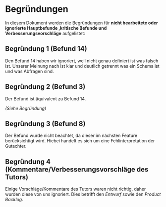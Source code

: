# Begründungen

In diesem Dokument werden die Begründungen für **nicht bearbeitete oder ignorierte Hauptbefunde ,kritische Befunde und Verbesserungsvorschläge** aufgelistet:

## Begründung 1 (Befund 14)

Den Befund 14 haben wir ignoriert, weil nicht genau definiert ist was falsch ist.
Unserer Meinung nach ist klar und deutlich getrennt was ein Schema ist und was Abfragen sind.

## Begründung 2 (Befund 3)

Der Befund ist äquivalent zu Befund 14.

*(Siehe Begründung)*

## Begründung 3 (Befund 8)

Der Befund wurde nicht beachtet, da dieser im nächsten Feature berücksichtigt wird. Hiebei handelt es sich um eine Fehlinterpretation der Gutachter.

## Begründung 4 (Kommentare/Verbesserungsvorschläge des Tutors)

Einige Vorschläge/Kommentare des Tutors waren nicht richtig, daher wurden diese von uns ignoriert.
Dies betrifft den *Entwurf* sowie den *Product Backlog*.